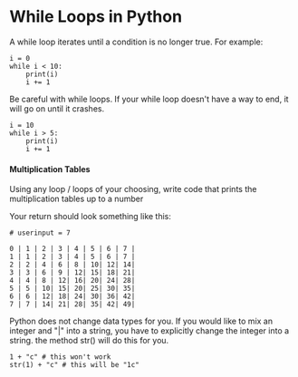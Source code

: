 While Loops in Python
=====================

A while loop iterates until a condition is no longer true. For example:
```
i = 0
while i < 10:
	print(i)
	i += 1
```
Be careful with while loops. If your while loop doesn't have a way to end, it will go on until it crashes.
```
i = 10
while i > 5:
	print(i)
	i += 1
```

#### Multiplication Tables

Using any loop / loops of your choosing, write code that prints the multiplication tables up to a number

Your return should look something like this:  
```
# userinput = 7

0 | 1 | 2 | 3 | 4 | 5 | 6 | 7 |  
1 | 1 | 2 | 3 | 4 | 5 | 6 | 7 |  
2 | 2 | 4 | 6 | 8 | 10| 12| 14|  
3 | 3 | 6 | 9 | 12| 15| 18| 21|  
4 | 4 | 8 | 12| 16| 20| 24| 28|  
5 | 5 | 10| 15| 20| 25| 30| 35|  
6 | 6 | 12| 18| 24| 30| 36| 42|  
7 | 7 | 14| 21| 28| 35| 42| 49|
```
Python does not change data types for you. If you would like to mix an integer and "|" into a string, you have to explicitly change the integer into a string. the method str() will do this for you.
```
1 + "c" # this won't work
str(1) + "c" # this will be "1c"
```
